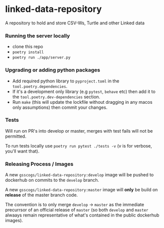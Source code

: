 # linked-data-repository
A repository to hold and store CSV-Ws, Turtle and other Linked data


### Running the server locally

* clone this repo
* `poetry install`
* `poetry run ./app/server.py`


### Upgrading or adding python packages

* Add required python library to `pyproject.toml` in the `tool.poetry.dependencies`.
* If it's a development only library (e.g `pytest`, `behave` etc) then add it to the `tool.poetry.dev-dependencies` section.
* Run `make` (this will update the lockfile without dragging in any macos only assumptions) then commit your changes.


### Tests

Will run on PR's into develop or master, merges with test fails will not be permitted.

To run tests locally use `poetry run pytest ./tests -v` (v is for verbose, you'll want that).

### Releasing Process / Images

A new `gsscogs/linked-data-repository:develop` image will be pushed to dockerhub on commits to the `develop` branch.

A new `gsscogs/linked-data-repository:master` image will **only** be build on **release** of the master branch code.

The convention is to only merge `develop` -> `master` as the immediate precurrsor of an official release of `master` (so both `develop` and `master` alwaays remain representative of what's contained in the public dockerhub images).

